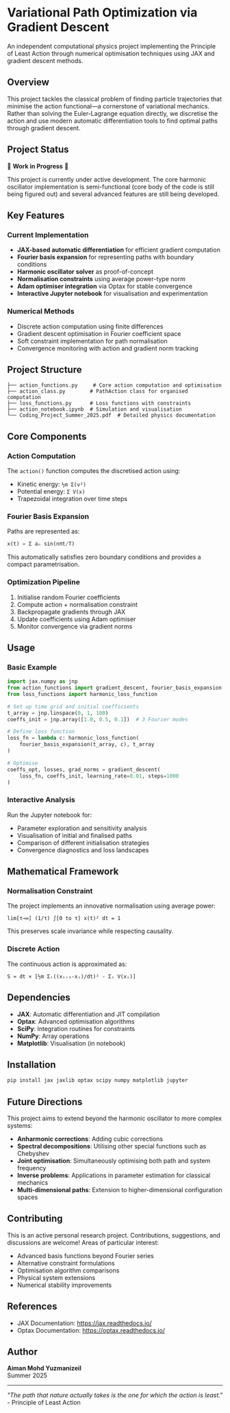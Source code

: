 # Variational Path Optimization via Gradient Descent

An independent computational physics project implementing the Principle of Least Action through numerical optimisation techniques using JAX and gradient descent methods.

## Overview

This project tackles the classical problem of finding particle trajectories that minimise the action functional—a cornerstone of variational mechanics. Rather than solving the Euler-Lagrange equation directly, we discretise the action and use modern automatic differentiation tools to find optimal paths through gradient descent.

## Project Status

🚧 **Work in Progress** 🚧

This project is currently under active development. The core harmonic oscillator implementation is semi-functional (core body of the code is still being figured out) and several advanced features are still being developed.

## Key Features

### Current Implementation
- **JAX-based automatic differentiation** for efficient gradient computation
- **Fourier basis expansion** for representing paths with boundary conditions
- **Harmonic oscillator solver** as proof-of-concept
- **Normalisation constraints** using average power-type norm
- **Adam optimiser integration** via Optax for stable convergence
- **Interactive Jupyter notebook** for visualisation and experimentation

### Numerical Methods
- Discrete action computation using finite differences
- Gradient descent optimisation in Fourier coefficient space
- Soft constraint implementation for path normalisation
- Convergence monitoring with action and gradient norm tracking

## Project Structure

```
├── action_functions.py     # Core action computation and optimisation
├── action_class.py        # PathAction class for organised computation
├── loss_functions.py      # Loss functions with constraints
├── action_notebook.ipynb  # Simulation and visualisation
└── Coding_Project_Summer_2025.pdf  # Detailed physics documentation
```

## Core Components

### Action Computation
The `action()` function computes the discretised action using:
- Kinetic energy: `½m Σ(v²)`  
- Potential energy: `Σ V(x)`
- Trapezoidal integration over time steps

### Fourier Basis Expansion
Paths are represented as:
```python
x(t) = Σ aₙ sin(nπt/T)
```
This automatically satisfies zero boundary conditions and provides a compact parametrisation.

### Optimization Pipeline
1. Initialise random Fourier coefficients
2. Compute action + normalisation constraint
3. Backpropagate gradients through JAX
4. Update coefficients using Adam optimiser
5. Monitor convergence via gradient norms

## Usage

### Basic Example
```python
import jax.numpy as jnp
from action_functions import gradient_descent, fourier_basis_expansion
from loss_functions import harmonic_loss_function

# Set up time grid and initial coefficients
t_array = jnp.linspace(0, 1, 100)
coeffs_init = jnp.array([1.0, 0.5, 0.1])  # 3 Fourier modes

# Define loss function
loss_fn = lambda c: harmonic_loss_function(
    fourier_basis_expansion(t_array, c), t_array
)

# Optimise
coeffs_opt, losses, grad_norms = gradient_descent(
    loss_fn, coeffs_init, learning_rate=0.01, steps=1000
)
```

### Interactive Analysis
Run the Jupyter notebook for:
- Parameter exploration and sensitivity analysis
- Visualisation of initial and finalised paths
- Comparison of different initialisation strategies
- Convergence diagnostics and loss landscapes

## Mathematical Framework

### Normalisation Constraint
The project implements an innovative normalisation using average power:
```
lim[τ→∞] (1/τ) ∫[0 to τ] x(t)² dt = 1
```
This preserves scale invariance while respecting causality.

### Discrete Action
The continuous action is approximated as:
```
S ≈ dt × [½m Σᵢ((xᵢ₊₁-xᵢ)/dt)² - Σᵢ V(xᵢ)]
```

## Dependencies

- **JAX**: Automatic differentiation and JIT compilation
- **Optax**: Advanced optimisation algorithms  
- **SciPy**: Integration routines for constraints
- **NumPy**: Array operations
- **Matplotlib**: Visualisation (in notebook)

## Installation

```bash
pip install jax jaxlib optax scipy numpy matplotlib jupyter
```

## Future Directions

This project aims to extend beyond the harmonic oscillator to more complex systems:

- **Anharmonic corrections**: Adding cubic corrections
- **Spectral decompositions**: Utilising other special functions such as Chebyshev
- **Joint optimisation**: Simultaneously optimising both path and system frequency
- **Inverse problems**: Applications in parameter estimation for classical mechanics
- **Multi-dimensional paths**: Extension to higher-dimensional configuration spaces

## Contributing

This is an active personal research project. Contributions, suggestions, and discussions are welcome! Areas of particular interest:

- Advanced basis functions beyond Fourier series
- Alternative constraint formulations  
- Optimisation algorithm comparisons
- Physical system extensions
- Numerical stability improvements

## References

- JAX Documentation: https://jax.readthedocs.io/
- Optax Documentation: https://optax.readthedocs.io/

## Author

**Aiman Mohd Yuzmanizeil**  
Summer 2025

---

*"The path that nature actually takes is the one for which the action is least."* - Principle of Least Action
